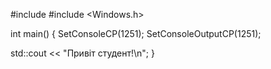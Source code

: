 #include <iostream>
#include <Windows.h>

int main()
{
SetConsoleCP(1251);
SetConsoleOutputCP(1251);

std::cout << "Привіт студент!\n";
}
